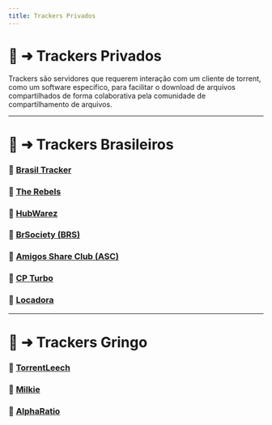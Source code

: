 ```yaml
---
title: Trackers Privados
---
```


# 🧵 ➜ Trackers Privados
Trackers são servidores que requerem interação com um cliente de torrent, como um software específico, para facilitar o download de arquivos compartilhados de forma colaborativa pela comunidade de compartilhamento de arquivos.

---
# 📑 ➜ Trackers Brasileiros
### 🧲 [Brasil Tracker](https://brasiltracker.org/index.php)

### 🧲 [The Rebels](https://therebels.tv/)

### 🧲 [HubWarez](https://hubwarez.tv/forum/register.php)

### 🧲 [BrSociety (BRS)](https://brsociety.club/)

### 🧲 [Amigos Share Club (ASC)](https://cliente.amigos-share.club/)

### 🧲 [CP Turbo](http://cptv3ofjaw2hr5fqdhnno5qazsy3a6fz6yj2w6t2n2udvqfypsa3u7qd.onion/cpt/login/)

### 🧲 [Locadora](https://locadora.cc/)

---
# 📑 ➜ Trackers Gringo

### 🧲 [TorrentLeech](https://www.torrentleech.org/)

### 🧲 [Milkie](https://milkie.cc/)

### 🧲 [AlphaRatio](https://alpharatio.cc/)
